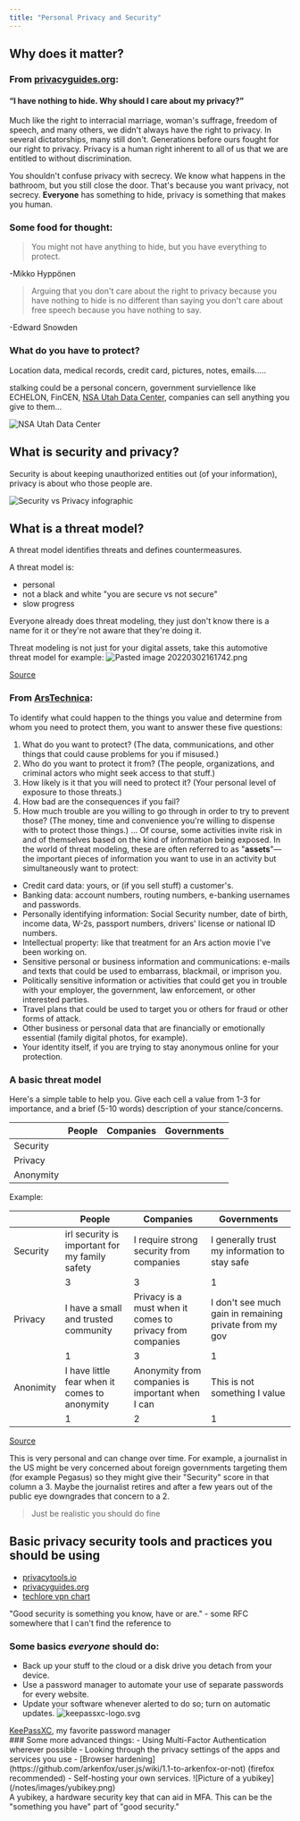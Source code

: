 ```yaml
---
title: "Personal Privacy and Security"
---
```

## Why does it matter?
### From [privacyguides.org](https://privacyguides.org):
#### “I have nothing to hide. Why should I care about my privacy?”

 Much like the right to interracial marriage, woman's suffrage, freedom of speech, and many others, we didn't always have the right to privacy. In several dictatorships, many still don't. Generations before ours fought for our right to privacy. Privacy is a human right inherent to all of us that we are entitled to without discrimination.

 You shouldn't confuse privacy with secrecy. We know what happens in the bathroom, but you still close the door. That's because you want privacy, not secrecy. **Everyone** has something to hide, privacy is something that makes you human.

### Some food for thought:
> You might not have anything to hide, but you have everything to protect.

-Mikko Hyppönen

> Arguing that you don't care about the right to privacy because you have nothing to hide is no different than saying you don't care about free speech because you have nothing to say.

-Edward Snowden

### What do you have to protect?
Location data, medical records, credit card, pictures, notes, emails.....

stalking could be a personal concern, government surviellence like ECHELON, FinCEN, [NSA Utah Data Center](https://en.wikipedia.org/wiki/Utah_Data_Center), companies can sell anything you give to them...

![NSA Utah Data Center](/notes/images/Pastedimage20220302145304.png)

## What is security and privacy?
Security is about keeping unauthorized entities out (of your information), privacy is about who those people are.

![Security vs Privacy infographic](/notes/images/securityVsPrivacy.png)
## What is a threat model?
A threat model identifies threats and defines countermeasures.

A threat model is:
- personal
- not a black and white "you are secure vs not secure"
- slow progress

Everyone already does threat modeling, they just don't know there is a name for it or they're not aware that they're doing it.

Threat modeling is not just for your digital assets, take this automotive threat model for example:
![Pasted image 20220302161742.png](/notes/images/automotiveThreatModel.png)
<figcaption><a href="https://www.nccgroup.com/globalassets/newsroom/uk/blog/images/2016/07/th-cc-11.png">Source</a></figcaption>

### From [ArsTechnica](https://arstechnica.com/information-technology/2017/07/how-i-learned-to-stop-worrying-mostly-and-love-my-threat-model/):
To identify what could happen to the things you value and determine from whom you need to protect them, you want to answer these five questions:

1.  What do you want to protect? (The data, communications, and other things that could cause problems for you if misused.)
2.  Who do you want to protect it from? (The people, organizations, and criminal actors who might seek access to that stuff.)
3.  How likely is it that you will need to protect it? (Your personal level of exposure to those threats.)
4.  How bad are the consequences if you fail?
5.  How much trouble are you willing to go through in order to try to prevent those? (The money, time and convenience you're willing to dispense with to protect those things.)
...
Of course, some activities invite risk in and of themselves based on the kind of information being exposed. In the world of threat modeling, these are often referred to as "**assets**"—the important pieces of information you want to use in an activity but simultaneously want to protect:

-   Credit card data: yours, or (if you sell stuff) a customer's.
-   Banking data: account numbers, routing numbers, e-banking usernames and passwords.
-   Personally identifying information: Social Security number, date of birth, income data, W-2s, passport numbers, drivers' license or national ID numbers.
-   Intellectual property: like that treatment for an Ars action movie I've been working on.
-   Sensitive personal or business information and communications: e-mails and texts that could be used to embarrass, blackmail, or imprison you.
-   Politically sensitive information or activities that could get you in trouble with your employer, the government, law enforcement, or other interested parties.
-   Travel plans that could be used to target you or others for fraud or other forms of attack.
-   Other business or personal data that are financially or emotionally essential (family digital photos, for example).
-   Your identity itself, if you are trying to stay anonymous online for your protection.

### A basic threat model
Here's a simple table to help you. Give each cell a value from 1-3 for importance, and a brief (5-10 words) description of your stance/concerns.

|           | People | Companies | Governments |
|-----------|--------|-----------|-------------|
| Security  |        |           |             |
| Privacy   |        |           |             |
| Anonymity |        |           |             |

Example:

|           | People                                         | Companies                                                 | Governments                                            |
|-----------|------------------------------------------------|-----------------------------------------------------------|--------------------------------------------------------|
| Security  | irl security is important for my family safety | I require strong security from companies                  | I generally trust my information to stay safe          |
|           | 3                                              | 3                                                         | 1                                                      |
| Privacy   | I have a small and trusted community           | Privacy is a must when it comes to privacy from companies | I don't see much gain in remaining private from my gov |
|           | 1                                              | 3                                                         | 1                                                      |
| Anonimity | I have little fear when it comes to anonymity  | Anonymity from companies is important when I can          | This is not something I value                          |
|           | 1                                              | 2                                                         | 1                                                      |

[Source](https://youtu.be/DHZRhboZhfI?t=368)

This is very personal and can change over time. For example, a journalist in the US might be very concerned about foreign governments targeting them (for example Pegasus) so they might give their "Security" score in that column a 3. Maybe the journalist retires and after a few years out of the public eye downgrades that concern to a 2.

> Just be realistic
> you should do fine

## Basic privacy security tools and practices you should be using
- [privacytools.io](https://privacytools.io)
- [privacyguides.org](https://privacyguides.org/)
- [techlore vpn chart](https://techlore.tech/vpnchart)

"Good security is something you know, have or are." - some RFC somewhere that I can't find the reference to

### Some basics *everyone* should do:
-   Back up your stuff to the cloud or a disk drive you detach from your device.
-   Use a password manager to automate your use of separate passwords for every website.
-   Update your software whenever alerted to do so; turn on automatic updates.
![keepassxc-logo.svg](/notes/images/keepassxc-logo.svg)
<figcaption><a href="https://keepassxc.org">KeePassXC</a>, my favorite password manager</figcaption>
### Some more advanced things:
- Using Multi-Factor Authentication wherever possible
- Looking through the privacy settings of the apps and services you use
- [Browser hardening](https://github.com/arkenfox/user.js/wiki/1.1-to-arkenfox-or-not) (firefox recommended)
- Self-hosting your own services.
![Picture of a yubikey](/notes/images/yubikey.png)
<figcaption>A yubikey, a hardware security key that can aid in MFA. This can be the "something you have" part of "good security."</figcaption>